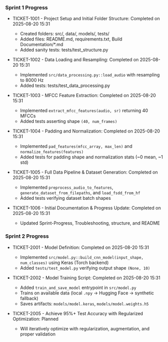 
### Sprint 1 Progress

- TICKET-1001 - Project Setup and Initial Folder Structure: Completed on 2025-08-20 15:31
  - Created folders: src/, data/, models/, tests/
  - Added files: README.md, requirements.txt, Build Documentation/*.md
  - Added sanity tests: tests/test_structure.py

- TICKET-1002 - Data Loading and Resampling: Completed on 2025-08-20 15:31
  - Implemented `src/data_processing.py::load_audio` with resampling to 8000 Hz
  - Added tests: tests/test_data_processing.py

- TICKET-1003 - MFCC Feature Extraction: Completed on 2025-08-20 15:31
  - Implemented `extract_mfcc_features(audio, sr)` returning 40 MFCCs
  - Added tests asserting shape `(40, num_frames)`

- TICKET-1004 - Padding and Normalization: Completed on 2025-08-20 15:31
  - Implemented `pad_features(mfcc_array, max_len)` and `normalize_features(features)`
  - Added tests for padding shape and normalization stats (~0 mean, ~1 std)

- TICKET-1005 - Full Data Pipeline & Dataset Generation: Completed on 2025-08-20 15:31
  - Implemented `preprocess_audio_to_features`, `generate_dataset_from_filepaths`, and `load_fsdd_from_hf`
  - Added tests verifying dataset batch shapes

- TICKET-1006 - Initial Documentation & Progress Update: Completed on 2025-08-20 15:31
  - Updated Sprint-Progress, Troubleshooting, structure, and README

### Sprint 2 Progress

- TICKET-2001 - Model Definition: Completed on 2025-08-20 15:31
  - Implemented `src/model.py::build_cnn_model(input_shape, num_classes)` using Keras (Torch backend)
  - Added `tests/test_model.py` verifying output shape `(None, 10)`

- TICKET-2002 - Model Training Script: Completed on 2025-08-20 15:31
  - Added `train_and_save_model` entrypoint in `src/model.py`
  - Trains on available data (local `.npy` → Hugging Face → synthetic fallback)
  - Saves artifacts: `models/model.keras`, `models/model.weights.h5`

- TICKET-2005 - Achieve 95%+ Test Accuracy with Regularized Optimization: Planned
  - Will iteratively optimize with regularization, augmentation, and proper validation

